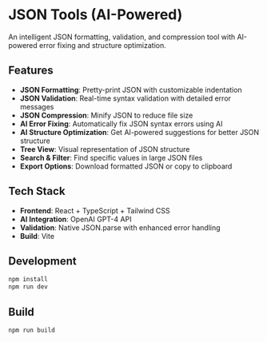 # JSON Tools (AI-Powered)

An intelligent JSON formatting, validation, and compression tool with AI-powered error fixing and structure optimization.

## Features

- **JSON Formatting**: Pretty-print JSON with customizable indentation
- **JSON Validation**: Real-time syntax validation with detailed error messages
- **JSON Compression**: Minify JSON to reduce file size
- **AI Error Fixing**: Automatically fix JSON syntax errors using AI
- **AI Structure Optimization**: Get AI-powered suggestions for better JSON structure
- **Tree View**: Visual representation of JSON structure
- **Search & Filter**: Find specific values in large JSON files
- **Export Options**: Download formatted JSON or copy to clipboard

## Tech Stack

- **Frontend**: React + TypeScript + Tailwind CSS
- **AI Integration**: OpenAI GPT-4 API
- **Validation**: Native JSON.parse with enhanced error handling
- **Build**: Vite

## Development

```bash
npm install
npm run dev
```

## Build

```bash
npm run build
```